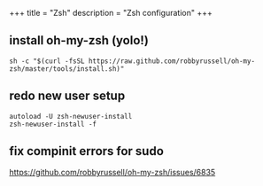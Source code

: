 +++
title = "Zsh"
description = "Zsh configuration"
+++

## install oh-my-zsh (yolo!)

```
sh -c "$(curl -fsSL https://raw.github.com/robbyrussell/oh-my-zsh/master/tools/install.sh)"
```

## redo new user setup
```
autoload -U zsh-newuser-install
zsh-newuser-install -f
```

## fix compinit errors for sudo 

https://github.com/robbyrussell/oh-my-zsh/issues/6835
